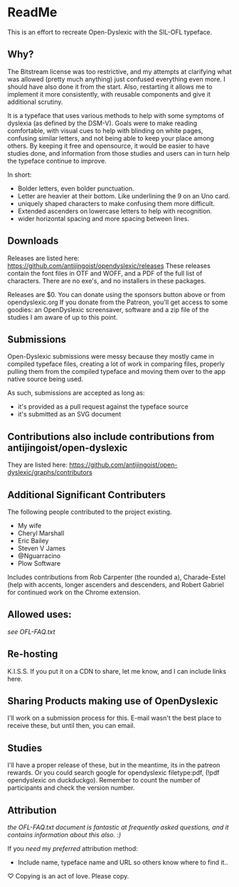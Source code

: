 # ReadMe

This is an effort to recreate Open-Dyslexic with the SIL-OFL typeface.

## Why?

The Bitstream license was too restrictive, and my attempts at clarifying what was allowed (pretty much anything) just confused everything even  more. I should have also done it from the start. Also, restarting it allows me to implement it more consistently, with reusable components and give it additional scrutiny. 

It is a typeface that uses various methods to help with some symptoms of dyslexia (as defined by the DSM-V). Goals were to make reading comfortable, with visual cues to help with blinding on white pages, confusing similar letters, and not being able to keep your place among others. By keeping it free and opensource, it would be easier to have studies done, and information from those studies and users can in turn help the typeface continue to improve.

In short:

* Bolder letters, even bolder punctuation.
* Letter are heavier at their bottom. Like underlining the 9 on an Uno card. 
* uniquely shaped characters to make confusing them more difficult.
* Extended ascenders on lowercase letters to help with recognition.
* wider horizontal spacing and more spacing between lines.

## Downloads

Releases are listed here: https://github.com/antijingoist/opendyslexic/releases
These releases contain the font files in OTF and WOFF, and a PDF of the full list of characters. There are no exe's, and no installers in these packages.

Releases are $0. You can donate using the sponsors button above or from opendyslexic.org If you donate from the Patreon, you'll get access to some goodies: an OpenDyslexic screensaver, software and a zip file of the studies I am aware of up to this point.

## Submissions

Open-Dyslexic submissions were messy because they mostly came in compiled typeface files, creating a lot of work in comparing files, properly pulling them from the compiled typeface and moving them over to the app native source being used.

As such, submissions are accepted as long as:

* it's provided as a pull request against the typeface source
* it's submitted as an SVG document

## Contributions also include contributions from antijingoist/open-dyslexic

They are listed here: https://github.com/antijingoist/open-dyslexic/graphs/contributors

## Additional Significant Contributers 

The following people contributed to the project existing.

* My wife
* Cheryl Marshall
* Eric Bailey
* Steven V James
* @Nguarracino
* Plow Software

Includes contributions from Rob Carpenter (the rounded a), Charade-Estel (help with accents, longer ascenders and descenders, and Robert Gabriel for continued work on the Chrome extension. 

## Allowed uses:

_see OFL-FAQ.txt_ 

## Re-hosting

K.I.S.S. If you put it on a CDN to share, let me know, and I can include links here.

## Sharing Products making use of OpenDyslexic

I'll work on a submission process for this. E-mail wasn't the best place to receive these, but until then, you can email.

## Studies

I'll have a proper release of these, but in the meantime, its in the patreon rewards. Or you could search google for opendyslexic filetype:pdf, (!pdf opendyslexic on duckduckgo). Remember to count the number of participants and check the version number.

## Attribution

_the OFL-FAQ.txt document is fantastic at frequently asked questions, and it contains information about this also. :)_

If you _need_  my *preferred* attribution method: 

 * Include name, typeface name and URL so others know where to find it..

♡ Copying is an act of love. Please copy.
